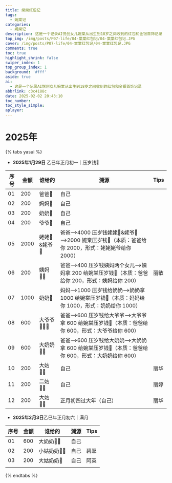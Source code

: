 ```yaml
---
title: 棠棠红包记
tags:
  - 婉棠记
categories:
  - 婉棠记
description: 这是一个记录AI悦创女儿婉棠从出生到18岁之间收到的红包和金银首饰记录
top_img: /img/posts/P07-life/04-棠棠红包记/04-棠棠红包记.JPG
cover: /img/posts/P07-life/04-棠棠红包记/04-棠棠红包记.JPG
comments: true
toc: true
highlight_shrink: false
swiper_index: 1
top_group_index: 1
background: '#fff'
aside: true
ai:
  - 这是一个记录AI悦创女儿婉棠从出生到18岁之间收到的红包和金银首饰记录
abbrlink: c3c4188c
date: 2025-02-02 20:43:10
toc_number:
toc_style_simple:
aplayer:
---
```


# 2025年

{% tabs yasui %}

<!-- tab 1. 压岁钱 -->

- **2025年1月29日** 乙巳年正月初一｜压岁钱🧧

| 序号 | 金额 | 谁给的      | 溯源                                                         | Tips |
| ---- | ---- | ----------- | ------------------------------------------------------------ | ---- |
| 01   | 200  | 爸爸👨       | 自己                                                         |      |
| 02   | 200  | 妈妈👩       | 自己                                                         |      |
| 03   | 200  | 奶奶👵       | 自己                                                         |      |
| 04   | 200  | 爷爷👴       | 自己                                                         |      |
| 05   | 2000 | 姥姥👵&姥爷👴 | 爸爸——>4000 压岁钱姥姥👵&姥爷👴——>2000 婉棠压岁钱🧧（本质：爸爸给你 2000，形式：姥姥姥爷给你 2000） |      |
| 06   | 200  | 姨妈🤵‍♀️      | 爸爸——>400 压岁钱姨妈两个女儿——>姨妈拿 200 给婉棠压岁钱🧧（本质：爸爸给你 200，形式：姨妈给你 200） | 丽敏 |
| 07   | 1000 | 奶奶👵       | 妈妈——>1000 压岁钱给奶奶——>奶奶拿 1000 给婉棠压岁钱🧧（本质：妈妈给你 1000，形式：奶奶给你 1000） |      |
| 08   | 600  | 大爷爷👨🏼‍🦳   | 爸爸——>600 压岁钱给大爷爷——>大爷爷拿 600 给婉棠压岁钱🧧（本质：爸爸给你 600，形式：大爷爷给你 600） |      |
| 09   | 600  | 大奶奶👵🏼    | 爸爸——>600 压岁钱给大奶奶——>大奶奶拿 600 给婉棠压岁钱🧧（本质：爸爸给你 600，形式：大奶奶给你 600） |      |
| 10   | 200  | 大姑👩🏼      | 自己                                                         | 丽华 |
| 11   | 200  | 二姑👩‍🦰      | 自己                                                         | 丽婷 |
| 12   | 200  | 大姑👩🏼      | 正月初四过大年（自己）                                       | 丽华 |

<!-- endtab -->

<!-- tab 2. 满月 -->

- **2025年2月3日**乙巳年正月初六｜满月

| 序号 | 金额 | 谁给的     | 溯源 | Tips |
| ---- | ---- | ---------- | ---- | ---- |
| 01   | 600  | 大奶奶👵🏼   | 自己 |      |
| 02   | 200  | 小姑奶奶👱‍♀️ | 自己 | 碧翠 |
| 03   | 200  | 大姑奶奶👱  | 自己 | 阿英 |
|      |      |            |      |      |


<!-- endtab -->


{% endtabs %}